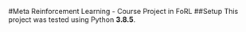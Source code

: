 #Meta Reinforcement Learning - Course Project in FoRL
##Setup
This project was tested using Python __3.8.5__.